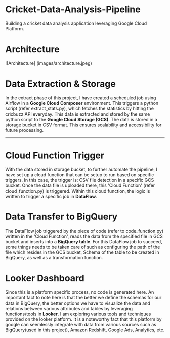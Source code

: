 # Cricket-Data-Analysis-Pipeline
Building a cricket data analysis application leveraging Google Cloud Platform.

# Architecture
![Architecture] (images/architecture.jpeg)

# Data Extraction & Storage
In the extract phase of this project, I have created a scheduled job using Airflow in a **Google Cloud Composer** environment. This triggers a python script (refer extract_stats.py), which fetches the statistics by hitting the cricbuzz API everyday. This data is extracted and stored by the same python script to the **Google Cloud Storage (GCS)**. The data is stored in a storage bucket in CSV format. This ensures scalability and accessibility for future processing.

--------

# Cloud Function Trigger
With the data stored in storage bucket, to further automate the pipeline, I have set up a cloud function that can be setup to run based on specific triggers. In this case, the trigger is: CSV file detection in a specific GCS bucket. Once the data file is uploaded there, this 'Cloud Function' (refer cloud_function.py) is triggered. Within this cloud function, the logic is written to trigger a specific job in **DataFlow**.

# Data Transfer to BigQuery
The DataFlow job triggered by the piece of code (refer to code_function.py) written in the 'Cloud Function', reads the data from the specified file in GCS bucket and inserts into a **BigQuery table**. For this DataFlow job to succeed, some things needs to be taken care of such as configuring the path of the file which resides in the GCS bucket, Schema of the table to be created in BigQuery, as well as a transformation function.

# Looker Dashboard
Since this is a platform specific process, no code is generated here. An important fact to note here is that the better we define the schemas for our data in BigQuery, the better options we have to visualize the data and relations between various attributes and tables by leveraging functions/tools in **Looker**. I am exploring various tools and techniques provided on the looker platform. It is a noteworthy fact that this platform by google can seemlessly integrate with data from various sources such as BigQuery(used in this project), Amazon Redshift, Google Ads, Analytics, etc. 
